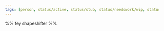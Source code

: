 ```yaml
---
tags: [person, status/active, status/stub, status/needswork/wip, status/mike]
---
```


%% fey shapeshifter %%